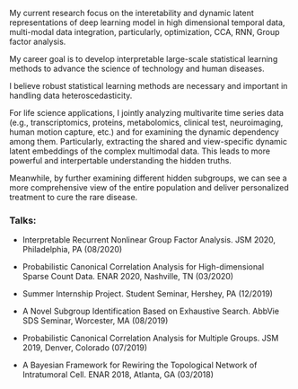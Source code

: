 My current research focus on the interetability and dynamic latent representations of deep learning model in high dimensional temporal data, multi-modal data integration, particularly, optimization, CCA, RNN, Group factor analysis. 

My career goal is to develop interpretable large-scale statistical learning methods to advance the science of technology and human diseases.

I believe robust statistical learning methods are necessary and important in handling data heteroscedasticity. 


For life science applications, I jointly analyzing multivarite time series data (e.g., transcriptomics, proteins, metabolomics, clinical test, neuroimaging, human motion capture, etc.) and for examining the dynamic dependency among them. Particularly, extracting the shared and view-specific dynamic latent embeddings of the complex multimodal data. This leads to more powerful and interpertable understanding the hidden truths. 

Meanwhile, by further examining different hidden subgroups, we can see a more comprehensive view of the entire population and deliver personalized treatment to cure the rare disease. 

### Talks:

- Interpretable Recurrent Nonlinear Group Factor Analysis. JSM 2020, Philadelphia, PA (08/2020)

- Probabilistic Canonical Correlation Analysis for High-dimensional Sparse Count Data. ENAR 2020, Nashville, TN (03/2020)

- Summer Internship Project. Student Seminar, Hershey, PA (12/2019)

- A Novel Subgroup Identification Based on Exhaustive Search. AbbVie SDS Seminar, Worcester, MA (08/2019)

- Probabilistic Canonical Correlation Analysis for Multiple Groups. JSM 2019, Denver, Colorado (07/2019)

- A Bayesian Framework for Rewiring the Topological Network of Intratumoral Cell. ENAR 2018, Atlanta, GA (03/2018)

